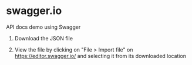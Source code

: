 # swagger.io
API docs demo using Swagger

1. Download the JSON file

2. View the file by clicking on "File > Import file" on https://editor.swagger.io/ and selecting it from its downloaded location
